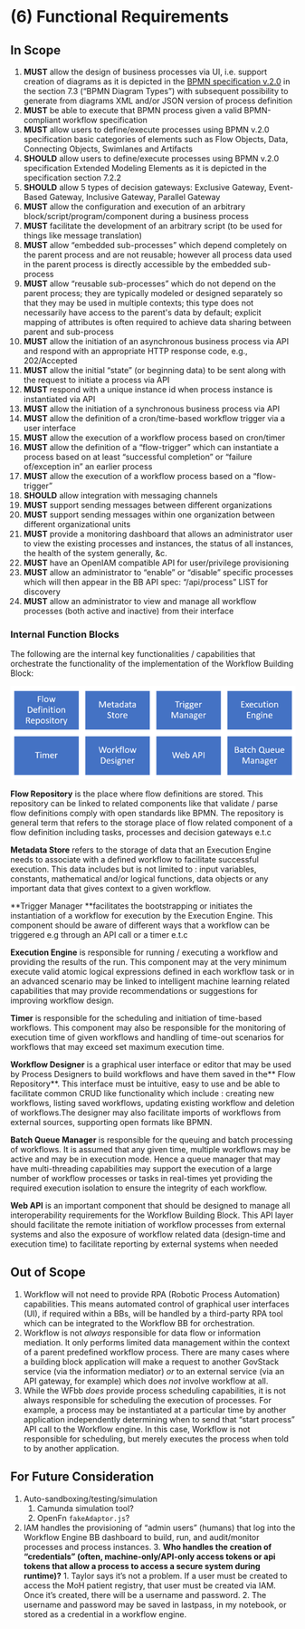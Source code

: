 # (6) Functional Requirements

## In Scope

1. **MUST** allow the design of business processes via UI, i.e. support creation
   of diagrams as it is depicted in the
   [BPMN specification v.2.0](https://www.omg.org/spec/BPMN/2.0/PDF) in the
   section 7.3 (“BPMN Diagram Types”) with subsequent possibility to generate
   from diagrams XML and/or JSON version of process definition
2. **MUST** be able to execute that BPMN process given a valid BPMN-compliant
   workflow specification
3. **MUST** allow users to define/execute processes using BPMN v.2.0
   specification basic categories of elements such as Flow Objects, Data,
   Connecting Objects, Swimlanes and Artifacts
4. **SHOULD** allow users to define/execute processes using BPMN v.2.0
   specification Extended Modeling Elements as it is depicted in the
   specification section 7.2.2
5. **SHOULD** allow 5 types of decision gateways: Exclusive Gateway, Event-Based
   Gateway, Inclusive Gateway, Parallel Gateway
6. **MUST** allow the configuration and execution of an arbitrary
   block/script/program/component during a business process
7. **MUST** facilitate the development of an arbitrary script (to be used for
   things like message translation)
8. **MUST** allow “embedded sub-processes” which depend completely on the parent
   process and are not reusable; however all process data used in the parent
   process is directly accessible by the embedded sub-process
9. **MUST** allow “reusable sub-processes” which do not depend on the parent
   process; they are typically modeled or designed separately so that they may
   be used in multiple contexts; this type does not necessarily have access to
   the parent's data by default; explicit mapping of attributes is often
   required to achieve data sharing between parent and sub-process
10. **MUST** allow the initiation of an asynchronous business process via API
    and respond with an appropriate HTTP response code, e.g., 202/Accepted
11. **MUST** allow the initial “state” (or beginning data) to be sent along with
    the request to initiate a process via API
12. **MUST** respond with a unique instance id when process instance is
    instantiated via API
13. **MUST** allow the initiation of a synchronous business process via API
14. **MUST** allow the definition of a cron/time-based workflow trigger via a
    user interface
15. **MUST** allow the execution of a workflow process based on cron/timer
16. **MUST** allow the definition of a “flow-trigger” which can instantiate a
    process based on at least “successful completion” or “failure of/exception
    in” an earlier process
17. **MUST** allow the execution of a workflow process based on a “flow-trigger”
18. **SHOULD** allow integration with messaging channels
19. **MUST** support sending messages between different organizations
20. **MUST** support sending messages within one organization between different
    organizational units
21. **MUST** provide a monitoring dashboard that allows an administrator user to
    view the existing processes and instances, the status of all instances, the
    health of the system generally, &c.
22. **MUST** have an OpenIAM compatible API for user/privilege provisioning
23. **MUST** allow an administrator to “enable” or “disable” specific processes
    which will then appear in the BB API spec: “/api/process” LIST for discovery
24. **MUST** allow an administrator to view and manage all workflow processes
    (both active and inactive) from their interface

### Internal Function Blocks

The following are the internal key functionalities / capabilities that
orchestrate the functionality of the implementation of the Workflow Building
Block:

![alt_text](/diagrams/image6.png 'image_tooltip')

**Flow Repository** is the place where flow definitions are stored. This
repository can be linked to related components like that validate / parse flow
definitions comply with open standards like BPMN. The repository is general term
that refers to the storage place of flow related component of a flow definition
including tasks, processes and decision gateways e.t.c

**Metadata Store** refers to the storage of data that an Execution Engine needs
to associate with a defined workflow to facilitate successful execution. This
data includes but is not limited to : input variables, constants, mathematical
and/or logical functions, data objects or any important data that gives context
to a given workflow.

**Trigger Manager **facilitates the bootstrapping or initiates the instantiation
of a workflow for execution by the Execution Engine. This component should be
aware of different ways that a workflow can be triggered e.g through an API call
or a timer e.t.c

**Execution Engine** is responsible for running / executing a workflow and
providing the results of the run. This component may at the very minimum execute
valid atomic logical expressions defined in each workflow task or in an advanced
scenario may be linked to intelligent machine learning related capabilities that
may provide recommendations or suggestions for improving workflow design.

**Timer** is responsible for the scheduling and initiation of time-based
workflows. This component may also be responsible for the monitoring of
execution time of given workflows and handling of time-out scenarios for
workflows that may exceed set maximum execution time.

**Workflow Designer** is a graphical user interface or editor that may be used
by Process Designers to build workflows and have them saved in the** Flow
Repository**. This interface must be intuitive, easy to use and be able to
facilitate common CRUD like functionality which include : creating new
workflows, listing saved workflows, updating existing workflow and deletion of
workflows.The designer may also facilitate imports of workflows from external
sources, supporting open formats like BPMN.

**Batch Queue Manager** is responsible for the queuing and batch processing of
workflows. It is assumed that any given time, multiple workflows may be active
and may be in execution mode. Hence a queue manager that may have
multi-threading capabilities may support the execution of a large number of
workflow processes or tasks in real-times yet providing the required execution
isolation to ensure the integrity of each workflow.

**Web API** is an important component that should be designed to manage all
interoperability requirements for the Workflow Building Block. This API layer
should facilitate the remote initiation of workflow processes from external
systems and also the exposure of workflow related data (design-time and
execution time) to facilitate reporting by external systems when needed

## Out of Scope

1. Workflow will not need to provide RPA (Robotic Process Automation)
   capabilities. This means automated control of graphical user interfaces (UI),
   if required within a BBs, will be handled by a third-party RPA tool which can
   be integrated to the Workflow BB for orchestration.
2. Workflow is not _always_ responsible for data flow or information mediation.
   It only performs limited data management within the context of a parent
   predefined workflow process. There are many cases where a building block
   application will make a request to another GovStack service (via the
   information mediator) _or_ to an external service (via an API gateway, for
   example) which does _not_ involve workflow at all.
3. While the WFbb _does_ provide process scheduling capabilities, it is not
   always responsible for scheduling the execution of processes. For example, a
   process may be instantiated at a particular time by another application
   independently determining when to send that “start process” API call to the
   Workflow engine. In this case, Workflow is not responsible for scheduling,
   but merely executes the process when told to by another application.

## For Future Consideration

1. Auto-sandboxing/testing/simulation
   1. Camunda simulation tool?
   2. OpenFn `fakeAdaptor.js`?
2. IAM handles the provisioning of “admin users” (humans) that log into the
   Workflow Engine BB dashboard to build, run, and audit/monitor processes and
   process instances. 3. **Who handles the creation of “credentials” (often,
   machine-only/API-only access tokens or api tokens that allow a process to
   access a secure system during runtime)?** 1. Taylor says it’s not a problem.
   If a user must be created to access the MoH patient registry, that user must
   be created via IAM. Once it’s created, there will be a username and
   password. 2. The username and password may be saved in lastpass, in my
   notebook, or stored as a credential in a workflow engine.
